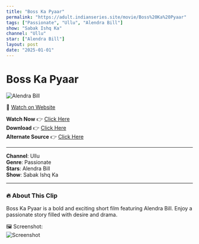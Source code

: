 ```yaml
---
title: "Boss Ka Pyaar"
permalink: "https://adult.indianseries.site/movie/Boss%20Ka%20Pyaar"
tags: ["Passionate", "Ullu", "Alendra Bill"]
show: "Sabak Ishq Ka"
channel: "Ullu"
star: ["Alendra Bill"]
layout: post
date: "2025-01-01"
---
```


# Boss Ka Pyaar

![Alendra Bill](https://shorts.desisins.com/wp-content/uploads/2024/11/Alendra-Bill-DesiSins.com_.jpg)

🔗 [Watch on Website](https://adult.indianseries.site/movie/Boss%20Ka%20Pyaar)

**Watch Now** 👉 [Click Here](https://adult.indianseries.site/movie/Boss%20Ka%20Pyaar)  
**Download** 👉 [Click Here](https://adult.indianseries.site/movie/Boss%20Ka%20Pyaar)  
**Alternate Source** 👉 [Click Here](https://adult.indianseries.site/movie/Boss%20Ka%20Pyaar)

---

**Channel**: Ullu  
**Genre**: Passionate  
**Stars**: Alendra Bill  
**Show**: Sabak Ishq Ka

---

### 🔥 About This Clip

Boss Ka Pyaar is a bold and exciting short film featuring Alendra Bill. Enjoy a passionate story filled with desire and drama.
 
🖼️ Screenshot:  
![Screenshot](https://shorts.desisins.com/wp-content/uploads/2024/11/Alendra-Bill-DesiSins.com_.jpg)

